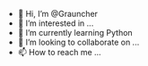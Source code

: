 - 👋 Hi, I’m @Grauncher
- 👀 I’m interested in ...
- 🌱 I’m currently learning Python
- 💞️ I’m looking to collaborate on ...
- 📫 How to reach me ...

<!---
Grauncher/Grauncher is a ✨ special ✨ repository because its `README.md` (this file) appears on your GitHub profile.
You can click the Preview link to take a look at your changes.
--->
